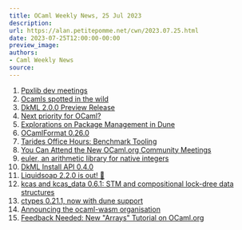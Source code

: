 ```yaml
---
title: OCaml Weekly News, 25 Jul 2023
description:
url: https://alan.petitepomme.net/cwn/2023.07.25.html
date: 2023-07-25T12:00:00-00:00
preview_image:
authors:
- Caml Weekly News
source:
---
```


<ol><li><a href="https://alan.petitepomme.net/cwn/2023.07.25.html#1">Ppxlib dev meetings</a></li><li><a href="https://alan.petitepomme.net/cwn/2023.07.25.html#2">Ocamls spotted in the wild</a></li><li><a href="https://alan.petitepomme.net/cwn/2023.07.25.html#3">DkML 2.0.0 Preview Release</a></li><li><a href="https://alan.petitepomme.net/cwn/2023.07.25.html#4">Next priority for OCaml?</a></li><li><a href="https://alan.petitepomme.net/cwn/2023.07.25.html#5">Explorations on Package Management in Dune</a></li><li><a href="https://alan.petitepomme.net/cwn/2023.07.25.html#6">OCamlFormat 0.26.0</a></li><li><a href="https://alan.petitepomme.net/cwn/2023.07.25.html#7">Tarides Office Hours: Benchmark Tooling</a></li><li><a href="https://alan.petitepomme.net/cwn/2023.07.25.html#8">You Can Attend the New OCaml.org Community Meetings</a></li><li><a href="https://alan.petitepomme.net/cwn/2023.07.25.html#9">euler, an arithmetic library for native integers</a></li><li><a href="https://alan.petitepomme.net/cwn/2023.07.25.html#10">DkML Install API 0.4.0</a></li><li><a href="https://alan.petitepomme.net/cwn/2023.07.25.html#11">Liquidsoap 2.2.0 is out! &#127881;</a></li><li><a href="https://alan.petitepomme.net/cwn/2023.07.25.html#12">kcas and kcas_data 0.6.1: STM and compositional lock-dree data structures</a></li><li><a href="https://alan.petitepomme.net/cwn/2023.07.25.html#13">ctypes 0.21.1, now with dune support</a></li><li><a href="https://alan.petitepomme.net/cwn/2023.07.25.html#14">Announcing the ocaml-wasm organisation</a></li><li><a href="https://alan.petitepomme.net/cwn/2023.07.25.html#15">Feedback Needed: New &quot;Arrays&quot; Tutorial on OCaml.org</a></li></ol>
